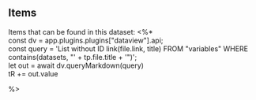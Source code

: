## Items
Items that can be found in this dataset:
<%*  
const dv = app.plugins.plugins["dataview"].api;  
const query = 'List without ID link(file.link, title) FROM "variables" WHERE contains(datasets, "' + tp.file.title + '")';  
let out = await dv.queryMarkdown(query)  
tR += out.value

%>